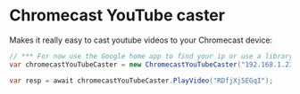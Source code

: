 # Chromecast YouTube caster
Makes it really easy to cast youtube videos to your Chromecast device:

```cs
// *** For now use the Google home app to find your ip or use a library like SharpCaster ***
var chromecastYouTubeCaster = new ChromecastYouTubeCaster("192.168.1.235");

var resp = await chromecastYouTubeCaster.PlayVideo("RDfjXj5EGqI");
```